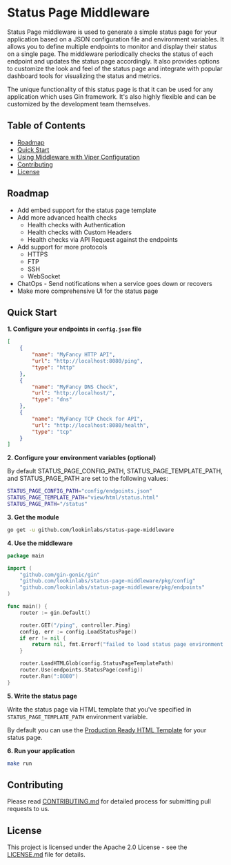 # Status Page Middleware

Status Page middleware is used to generate a simple status page for your application based on a JSON configuration file and environment variables. It allows you to define multiple endpoints to monitor and display their status on a single page. The middleware periodically checks the status of each endpoint and updates the status page accordingly. It also provides options to customize the look and feel of the status page and integrate with popular dashboard tools for visualizing the status and metrics.

The unique functionality of this status page is that it can be used for any application which uses Gin framework. It's also highly flexible and can be customized by the development team themselves.

## Table of Contents

- [Roadmap](#roadmap)
- [Quick Start](#quick-start)
- [Using Middleware with Viper Configuration](#using-middleware-with-viper-configuration)
- [Contributing](#contributing)
- [License](#license)

## Roadmap

- Add embed support for the status page template
- Add more advanced health checks
    - Health checks with Authentication
    - Health checks with Custom Headers
    - Health checks via API Request against the endpoints
- Add support for more protocols
    - HTTPS
    - FTP
    - SSH
    - WebSocket
- ChatOps - Send notifications when a service goes down or recovers
- Make more comprehensive UI for the status page

## Quick Start

**1. Configure your endpoints in `config.json` file**

```json
[
    {
        "name": "MyFancy HTTP API",
        "url": "http://localhost:8080/ping",
        "type": "http"
    },
    {
        "name": "MyFancy DNS Check",
        "url": "http://localhost/",
        "type": "dns"
    },
    {
        "name": "MyFancy TCP Check for API",
        "url": "http://localhost:8080/health",
        "type": "tcp"
    }
]
```

**2. Configure your environment variables (optional)**

By default STATUS_PAGE_CONFIG_PATH, STATUS_PAGE_TEMPLATE_PATH, and STATUS_PAGE_PATH are set to the following values:

```bash
STATUS_PAGE_CONFIG_PATH="config/endpoints.json"
STATUS_PAGE_TEMPLATE_PATH="view/html/status.html"
STATUS_PAGE_PATH="/status"
```

**3. Get the module**

```bash
go get -u github.com/lookinlabs/status-page-middleware
```

**4. Use the middleware**

```go
package main

import (
    "github.com/gin-gonic/gin"
	"github.com/lookinlabs/status-page-middleware/pkg/config"
	"github.com/lookinlabs/status-page-middleware/pkg/endpoints"
)

func main() {
	router := gin.Default()

	router.GET("/ping", controller.Ping)
	config, err := config.LoadStatusPage()
	if err != nil {
		return nil, fmt.Errorf("failed to load status page environment variables: %v", err)
	}

	router.LoadHTMLGlob(config.StatusPageTemplatePath)
	router.Use(endpoints.StatusPage(config))
	router.Run(":8080")
}
```

**5. Write the status page**

Write the status page via HTML template that you've specified in `STATUS_PAGE_TEMPLATE_PATH` environment variable.

By default you can use the [Production Ready HTML Template](view/html/status.html) for your status page.

**6. Run your application**

```bash
make run
```

## Contributing

Please read [CONTRIBUTING.md](CONTRIBUTING.md) for detailed process for submitting pull requests to us.

## License

This project is licensed under the Apache 2.0 License - see the [LICENSE.md](LICENSE.md) file for details.
